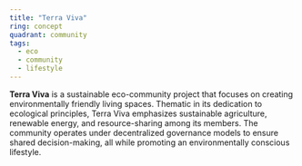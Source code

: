 ```yaml
---
title: "Terra Viva"
ring: concept
quadrant: community
tags:
  - eco
  - community
  - lifestyle
---
```


**Terra Viva** is a sustainable eco-community project that focuses on creating environmentally friendly living spaces. Thematic in its dedication to ecological principles, Terra Viva emphasizes sustainable agriculture, renewable energy, and resource-sharing among its members. The community operates under decentralized governance models to ensure shared decision-making, all while promoting an environmentally conscious lifestyle.
